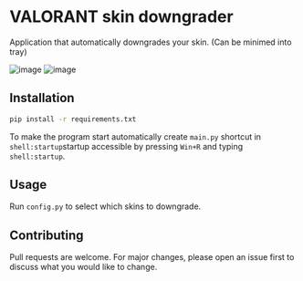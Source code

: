 # VALORANT skin downgrader

Application that automatically downgrades your skin.
(Can be minimed into tray)

![image](https://user-images.githubusercontent.com/74879467/136657291-bf49ee8a-2faa-476a-a57d-6ff712dd5975.png)
![image](https://user-images.githubusercontent.com/74879467/136657295-224cdf20-ce1f-49c4-bc23-06cdd831f22b.png)


## Installation

```bash
pip install -r requirements.txt
```

To make the program start automatically create `main.py` shortcut in `shell:startup`startup
accessible by pressing `Win+R` and typing `shell:startup`.

## Usage
Run `config.py` to select which skins to downgrade.


## Contributing
Pull requests are welcome. For major changes, please open an issue first to discuss what you would like to change.
